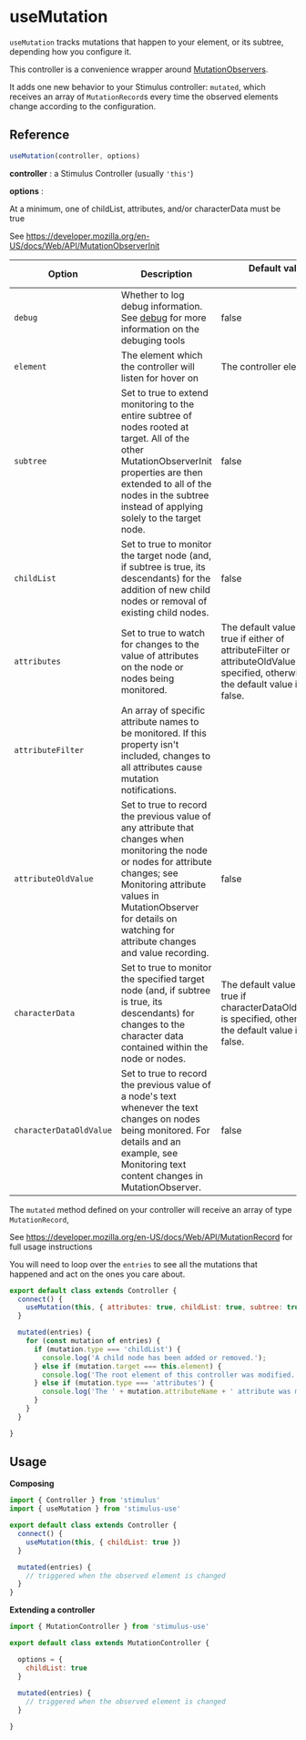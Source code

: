 # useMutation

`useMutation` tracks mutations that happen to your element, or its subtree, depending how you configure it.

This controller is a convenience wrapper around [MutationObservers](https://developer.mozilla.org/en-US/docs/Web/API/MutationObserver). 

It adds one new behavior to your Stimulus controller: `mutated`, 
which receives an array of `MutationRecord`s every time the observed elements change according to the configuration.

## Reference

```javascript
useMutation(controller, options)
```

**controller** : a Stimulus Controller (usually `'this'`)

**options** :

At a minimum, one of childList, attributes, and/or characterData must be true

See https://developer.mozilla.org/en-US/docs/Web/API/MutationObserverInit

| Option| Description |&nbsp; &nbsp; &nbsp; &nbsp; &nbsp; &nbsp;Default value&nbsp; &nbsp; &nbsp; &nbsp; &nbsp; &nbsp; &nbsp; &nbsp;|
|-----------------------|-------------|---------------------|
| `debug` | Whether to log debug information. See [debug](debug.md) for more information on the debuging tools|false|
| `element` | The element which the controller will listen for hover on  | The controller element|
| `subtree`| Set to true to extend monitoring to the entire subtree of nodes rooted at target. All of the other MutationObserverInit properties are then extended to all of the nodes in the subtree instead of applying solely to the target node. | false |
| `childList`| Set to true to monitor the target node (and, if subtree is true, its descendants) for the addition of new child nodes or removal of existing child nodes. | false |
| `attributes`| Set to true to watch for changes to the value of attributes on the node or nodes being monitored. | The default value is true if either of attributeFilter or attributeOldValue is specified, otherwise the default value is false.|
| `attributeFilter`| An array of specific attribute names to be monitored. If this property isn't included, changes to all attributes cause mutation notifications.
| `attributeOldValue`| Set to true to record the previous value of any attribute that changes when monitoring the node or nodes for attribute changes; see Monitoring attribute values in MutationObserver for details on watching for attribute changes and value recording. | false|
| `characterData`| Set to true to monitor the specified target node (and, if subtree is true, its descendants) for changes to the character data contained within the node or nodes. | The default value is true if characterDataOldValue is specified, otherwise the default value is false.|
| `characterDataOldValue`| Set to true to record the previous value of a node's text whenever the text changes on nodes being monitored. For details and an example, see Monitoring text content changes in MutationObserver. | false |


The `mutated` method defined on your controller will receive an array of type `MutationRecord`, 

See https://developer.mozilla.org/en-US/docs/Web/API/MutationRecord for full usage instructions

You will need to loop over the `entries` to see all the mutations that happened and act on the ones you care about. 

```js
export default class extends Controller {
  connect() {
    useMutation(this, { attributes: true, childList: true, subtree: true })
  }

  mutated(entries) {
    for (const mutation of entries) {
      if (mutation.type === 'childList') {
        console.log('A child node has been added or removed.');
      } else if (mutation.target === this.element) {
        console.log('The root element of this controller was modified.');
      } else if (mutation.type === 'attributes') {
        console.log('The ' + mutation.attributeName + ' attribute was modified.');
      }
    }
  }

}
```

## Usage

**Composing**

```js
import { Controller } from 'stimulus'
import { useMutation } from 'stimulus-use'

export default class extends Controller {
  connect() {
    useMutation(this, { childList: true })
  }

  mutated(entries) {
    // triggered when the observed element is changed
  }
}
```

**Extending a controller**

```js
import { MutationController } from 'stimulus-use'

export default class extends MutationController {

  options = {
    childList: true
  }
  
  mutated(entries) {
    // triggered when the observed element is changed
  }

}
```

